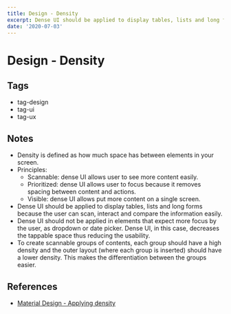 ```yaml
---
title: Design - Density
excerpt: Dense UI should be applied to display tables, lists and long forms because the user can scan, interact and compare the information easily.
date: '2020-07-03'
---
```


# Design - Density

## Tags

- tag-design
- tag-ui
- tag-ux

## Notes

- Density is defined as how much space has between elements in your screen.
- Principles:
  - Scannable: dense UI allows user to see more content easily.
  - Prioritized: dense UI allows user to focus because it removes spacing between content and actions.
  - Visible: dense UI allows put more content on a single screen.
- Dense UI should be applied to display tables, lists and long forms because the user can scan, interact and compare the information easily.
- Dense UI should not be applied in elements that expect more focus by the user, as dropdown or date picker. Dense UI, in this case, decreases the tappable space thus reducing the usability.
- To create scannable groups of contents, each group should have a high density and the outer layout (where each group is inserted) should have a lower density. This makes the differentiation between the groups easier.

## References

- [Material Design - Applying density](https://material.io/design/layout/applying-density.html#layout)
